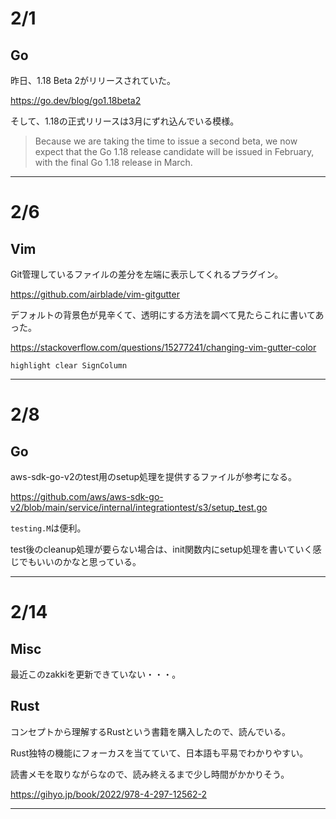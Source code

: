 # 2/1

## Go

昨日、1.18 Beta 2がリリースされていた。

https://go.dev/blog/go1.18beta2

そして、1.18の正式リリースは3月にずれ込んでいる模様。

> Because we are taking the time to issue a second beta, we now expect that the Go 1.18 release candidate will be issued in February, with the final Go 1.18 release in March.

---

# 2/6

## Vim

Git管理しているファイルの差分を左端に表示してくれるプラグイン。

https://github.com/airblade/vim-gitgutter

デフォルトの背景色が見辛くて、透明にする方法を調べて見たらこれに書いてあった。

https://stackoverflow.com/questions/15277241/changing-vim-gutter-color

```vim
highlight clear SignColumn
```

---

# 2/8

## Go

aws-sdk-go-v2のtest用のsetup処理を提供するファイルが参考になる。

https://github.com/aws/aws-sdk-go-v2/blob/main/service/internal/integrationtest/s3/setup_test.go

`testing.M`は便利。

test後のcleanup処理が要らない場合は、init関数内にsetup処理を書いていく感じでもいいのかなと思っている。

---

# 2/14

## Misc

最近このzakkiを更新できていない・・・。

## Rust

コンセプトから理解するRustという書籍を購入したので、読んでいる。

Rust独特の機能にフォーカスを当てていて、日本語も平易でわかりやすい。

読書メモを取りながらなので、読み終えるまで少し時間がかかりそう。

https://gihyo.jp/book/2022/978-4-297-12562-2

---
